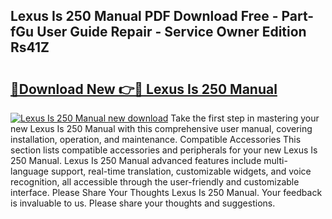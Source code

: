 ## Lexus Is 250 Manual PDF Download Free - Part-fGu User Guide Repair - Service Owner Edition Rs41Z

# <h2><a href="http://bc34078.oget.top/?id=Lexus+Is+250+Manual">🔗Download New 👉🔴 Lexus Is 250 Manual</a></h2>

[![Lexus Is 250 Manual new download](https://i.imgur.com/5g1atiW.png)](http://bc34078.oget.top/?id=Lexus+Is+250+Manual)
Take the first step in mastering your new Lexus Is 250 Manual with this comprehensive user manual, covering installation, operation, and maintenance. Compatible Accessories This section lists compatible accessories and peripherals for your new Lexus Is 250 Manual. Lexus Is 250 Manual advanced features include multi-language support, real-time translation, customizable widgets, and voice recognition, all accessible through the user-friendly and customizable interface. Please Share Your Thoughts Lexus Is 250 Manual. Your feedback is invaluable to us. Please share your thoughts and suggestions.
